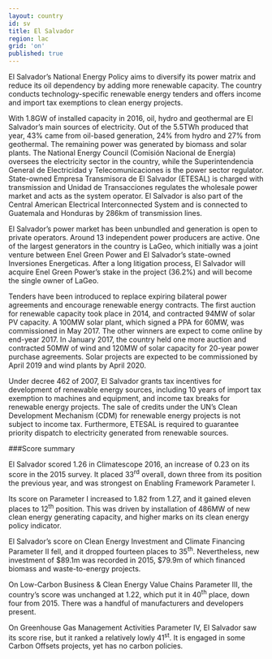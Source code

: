 ```yaml
---
layout: country
id: sv
title: El Salvador
region: lac
grid: 'on'
published: true
---
```


El Salvador’s National Energy Policy aims to diversify its power matrix and reduce its oil dependency by adding more renewable capacity. The country conducts technology-specific renewable energy tenders and offers income and import tax exemptions to clean energy projects.

With 1.8GW of installed capacity in 2016, oil, hydro and geothermal are El Salvador’s main sources of electricity. Out of the 5.5TWh produced that year, 43% came from oil-based generation, 24% from hydro and 27% from geothermal. The remaining power was generated by biomass and solar plants. The National Energy Council (Comisión Nacional de Energía) oversees the electricity sector in the country, while the Superintendencia General de Electricidad y Telecomunicaciones is the power sector regulator. State-owned Empresa Transmisora de El Salvador (ETESAL) is charged with transmission and Unidad de Transacciones regulates the wholesale power market and acts as the system operator. El Salvador is also part of the Central American Electrical Interconnected System and is connected to Guatemala and Honduras by 286km of transmission lines.

El Salvador’s power market has been unbundled and generation is open to private operators. Around 13 independent power producers are active. One of the largest generators in the country is LaGeo, which initially was a joint venture between Enel Green Power and El Salvador’s state-owned Inversiones Energeticas. After a long litigation process, El Salvador will acquire Enel Green Power’s stake in the project (36.2%) and will become the single owner of LaGeo.

Tenders have been introduced to replace expiring bilateral power agreements and encourage renewable energy contracts. The first auction for renewable capacity took place in 2014, and contracted 94MW of solar PV capacity. A 100MW solar plant, which signed a PPA for 60MW, was commissioned in May 2017. The other winners are expect to come online by end-year 2017. In January 2017, the country held one more auction and contracted 50MW of wind and 120MW of solar capacity for 20-year power purchase agreements. Solar projects are expected to be commissioned by April 2019 and wind plants by April 2020. 

Under decree 462 of 2007, El Salvador grants tax incentives for development of renewable energy sources, including 10 years of import tax exemption to machines and equipment, and income tax breaks for renewable energy projects. The sale of credits under the UN’s Clean Development Mechanism (CDM) for renewable energy projects is not subject to income tax. Furthermore, ETESAL is required to guarantee priority dispatch to electricity generated from renewable sources. 


###Score summary

El Salvador scored 1.26 in Climatescope 2016, an increase of 0.23 on its score in the 2015 survey. It placed 33<sup>rd</sup> overall, down three from its position the previous year, and was strongest on Enabling Framework Parameter I. 

Its score on Parameter I increased to 1.82 from 1.27, and it gained eleven places to 12<sup>th</sup> position. This was driven by installation of 486MW of new clean energy generating capacity, and higher marks on its clean energy policy indicator.

El Salvador’s score on Clean Energy Investment and Climate Financing Parameter II fell, and it dropped fourteen places to 35<sup>th</sup>. Nevertheless, new investment of $89.1m was recorded in 2015, $79.9m of which financed biomass and waste-to-energy projects. 

On Low-Carbon Business & Clean Energy Value Chains Parameter III, the country’s score was unchanged at 1.22, which put it in 40<sup>th</sup> place, down four from 2015. There was a handful of manufacturers and developers present. 

On Greenhouse Gas Management Activities Parameter IV, El Salvador saw its score rise, but it ranked a relatively lowly 41<sup>st</sup>. It is engaged in some Carbon Offsets projects, yet has no carbon policies.
